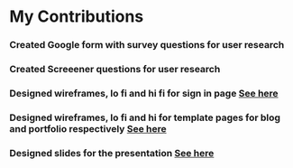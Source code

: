 # My Contributions

### Created Google form with survey questions for user research 
### Created Screeener questions for user research
### Designed wireframes, lo fi and hi fi for sign in page [See here](https://www.figma.com/file/kokVUh8TvoS7fkXZs7UPkN?node-id=0:1)
### Designed wireframes, lo fi and hi for template pages for blog and portfolio respectively [See here](https://www.figma.com/file/kokVUh8TvoS7fkXZs7UPkN/CMS-2-(Team_14)?node-id=21%3A24701)
### Designed slides for the presentation [See here](https://www.figma.com/file/kokVUh8TvoS7fkXZs7UPkN/CMS-2-(Team_14)?node-id=55%3A32566)
